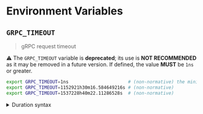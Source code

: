 # Environment Variables

## `GRPC_TIMEOUT`

> gRPC request timeout

⚠️ The `GRPC_TIMEOUT` variable is **deprecated**; its use is **NOT RECOMMENDED**
as it may be removed in a future version. If defined, the value **MUST** be
`1ns` or greater.

```bash
export GRPC_TIMEOUT=1ns                      # (non-normative) the minimum accepted value
export GRPC_TIMEOUT=1152921h30m16.584649216s # (non-normative)
export GRPC_TIMEOUT=1537228h40m22.11286528s  # (non-normative)
```

<details>
<summary>Duration syntax</summary>

Durations are specified as a sequence of decimal numbers, each with an optional
fraction and a unit suffix, such as `300ms`, `-1.5h` or `2h45m`. Supported time
units are `ns`, `us` (or `µs`), `ms`, `s`, `m`, `h`.

</details>
